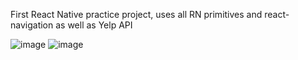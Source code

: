 First React Native practice project, uses all RN primitives and react-navigation as well as Yelp API

![image](https://user-images.githubusercontent.com/76757656/158839857-c256f4fd-c6b7-4883-a3f7-137000257320.png)
![image](https://user-images.githubusercontent.com/76757656/158840070-3c453e8e-3669-4788-af0b-79216666d560.png)


